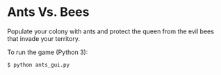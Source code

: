 # Ants Vs. Bees

Populate your colony with ants and protect the queen from the evil bees that invade your territory.

To run the game (Python 3):
 
```
$ python ants_gui.py
```
